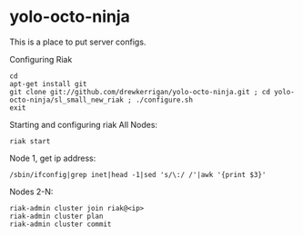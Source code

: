 yolo-octo-ninja
===============

This is a place to put server configs.

Configuring Riak
```
cd
apt-get install git
git clone git://github.com/drewkerrigan/yolo-octo-ninja.git ; cd yolo-octo-ninja/sl_small_new_riak ; ./configure.sh
exit
```

Starting and configuring riak
All Nodes:
```
riak start
```

Node 1, get ip address:
```
/sbin/ifconfig|grep inet|head -1|sed 's/\:/ /'|awk '{print $3}'
```

Nodes 2-N:
```
riak-admin cluster join riak@<ip>
riak-admin cluster plan
riak-admin cluster commit
```